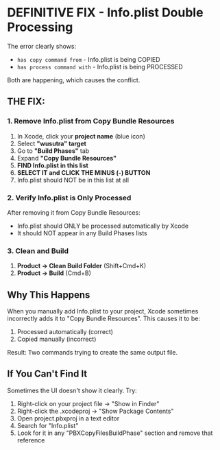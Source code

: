 # DEFINITIVE FIX - Info.plist Double Processing

The error clearly shows:
- `has copy command from` - Info.plist is being COPIED
- `has process command with` - Info.plist is being PROCESSED

Both are happening, which causes the conflict.

## THE FIX:

### 1. Remove Info.plist from Copy Bundle Resources
1. In Xcode, click your **project name** (blue icon)
2. Select **"wusutra" target**
3. Go to **"Build Phases"** tab
4. Expand **"Copy Bundle Resources"**
5. **FIND Info.plist in this list**
6. **SELECT IT and CLICK THE MINUS (-) BUTTON**
7. Info.plist should NOT be in this list at all

### 2. Verify Info.plist is Only Processed
After removing it from Copy Bundle Resources:
- Info.plist should ONLY be processed automatically by Xcode
- It should NOT appear in any Build Phases lists

### 3. Clean and Build
1. **Product → Clean Build Folder** (Shift+Cmd+K)
2. **Product → Build** (Cmd+B)

## Why This Happens
When you manually add Info.plist to your project, Xcode sometimes incorrectly adds it to "Copy Bundle Resources". This causes it to be:
1. Processed automatically (correct)
2. Copied manually (incorrect)

Result: Two commands trying to create the same output file.

## If You Can't Find It
Sometimes the UI doesn't show it clearly. Try:
1. Right-click on your project file → "Show in Finder"
2. Right-click the .xcodeproj → "Show Package Contents"
3. Open project.pbxproj in a text editor
4. Search for "Info.plist"
5. Look for it in any "PBXCopyFilesBuildPhase" section and remove that reference